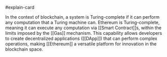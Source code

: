 #explain-card 

In the context of blockchain, a system is Turing-complete if it can perform any computation that a Turing machine can. Ethereum is Turing-complete, meaning it can execute any computation via [[Smart Contract]]s, within the limits imposed by the [[Gas]] mechanism. This capability allows developers to create decentralized applications ([[DApp]]) that can perform complex operations, making [[Ethereum]] a versatile platform for innovation in the blockchain space.